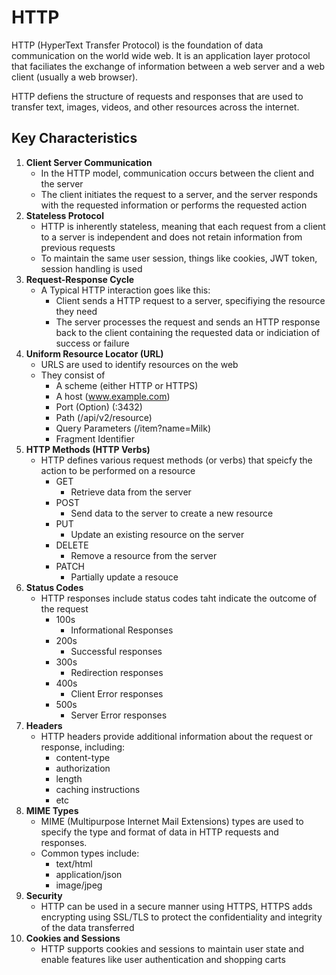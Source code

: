 # HTTP

HTTP (HyperText Transfer Protocol) is the foundation of data communication on the world wide web. It is an application layer protocol that faciliates the exchange of information between a web server and a web client (usually a web browser).

HTTP defiens the structure of requests and responses that are used to transfer text, images, videos, and other resources across the internet.

## Key Characteristics

1. **Client Server Communication**
    - In the HTTP model, communication occurs between the client and the server
    - The client initiates the request to a server, and the server responds with the requested information or performs the requested action
2. **Stateless Protocol**
    - HTTP is inherently stateless, meaning that each request from a client to a server is independent and does not retain information from previous requests
    - To maintain the same user session, things like cookies, JWT token, session handling is used
3. **Request-Response Cycle**
    - A Typical HTTP interaction goes like this:
        - Client sends a HTTP request to a server, specifiying the resource they need
        - The server processes the request and sends an HTTP response back to the client containing the requested data or indiciation of success or failure
4. **Uniform Resource Locator (URL)**
    - URLS are used to identify resources on the web
    - They consist of
        - A scheme (either HTTP or HTTPS)
        - A host (www.example.com)
        - Port (Option) (:3432)
        - Path (/api/v2/resource)
        - Query Parameters (/item?name=Milk)
        - Fragment Identifier
5. **HTTP Methods (HTTP Verbs)**
    - HTTP defines various request methods (or verbs) that speicfy the action to be performed on a resource
        - GET
            - Retrieve data from the server
        - POST
            - Send data to the server to create a new resource
        - PUT
            - Update an existing resource on the server
        - DELETE
            - Remove a resource from the server
        - PATCH
            - Partially update a resouce
6. **Status Codes**
    - HTTP responses include status codes taht indicate the outcome of the request
        - 100s
            - Informational Responses
        - 200s
            - Successful responses
        - 300s
            - Redirection responses
        - 400s
            - Client Error responses
        - 500s
            - Server Error responses
7. **Headers**
    - HTTP headers provide additional information about the request or response, including:
        - content-type
        - authorization
        - length
        - caching instructions
        - etc
8. **MIME Types**
    - MIME (Multipurpose Internet Mail Extensions) types are used to specify the type and format of data in HTTP requests and responses.
    - Common types include:
        - text/html
        - application/json
        - image/jpeg
9. **Security**
    - HTTP can be used in a secure manner using HTTPS, HTTPS adds encrypting using SSL/TLS to protect the confidentiality and integrity of the data transferred
10. **Cookies and Sessions**
    - HTTP supports cookies and sessions to maintain user state and enable features like user authentication and shopping carts